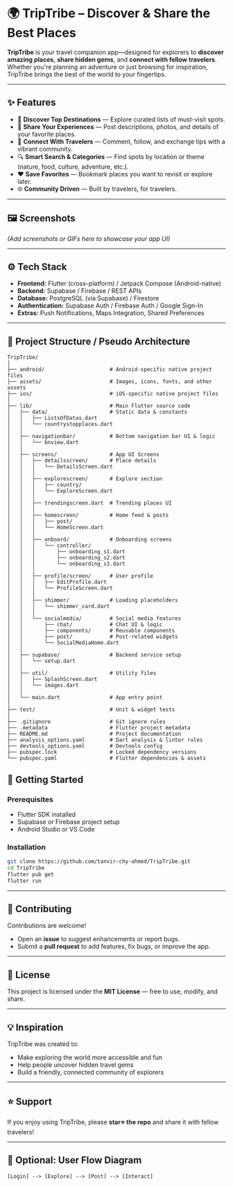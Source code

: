 # 🌍 TripTribe – Discover & Share the Best Places

**TripTribe** is your travel companion app—designed for explorers to **discover amazing places**, **share hidden gems**, and **connect with fellow travelers**. Whether you're planning an adventure or just browsing for inspiration, TripTribe brings the best of the world to your fingertips.

---

## ✨ Features
- 📌 **Discover Top Destinations** — Explore curated lists of must-visit spots.
- 📝 **Share Your Experiences** — Post descriptions, photos, and details of your favorite places.
- 💬 **Connect With Travelers** — Comment, follow, and exchange tips with a vibrant community.
- 🔍 **Smart Search & Categories** — Find spots by location or theme (nature, food, culture, adventure, etc.).
- ❤️ **Save Favorites** — Bookmark places you want to revisit or explore later.
- 🌐 **Community Driven** — Built by travelers, for travelers.

---

## 🖼️ Screenshots
*(Add screenshots or GIFs here to showcase your app UI)*

---

## ⚙️ Tech Stack
- **Frontend:** Flutter (cross-platform) / Jetpack Compose (Android-native)
- **Backend:** Supabase / Firebase / REST APIs
- **Database:** PostgreSQL (via Supabase) / Firestore
- **Authentication:** Supabase Auth / Firebase Auth / Google Sign-In
- **Extras:** Push Notifications, Maps Integration, Shared Preferences

---

## 📂 Project Structure / Pseudo Architecture

```plaintext
TripTribe/
│
├── android/                     # Android-specific native project files
├── assets/                      # Images, icons, fonts, and other assets
├── ios/                         # iOS-specific native project files
│
├── lib/                         # Main Flutter source code
│   ├── data/                    # Static data & constants
│   │   ├── ListsOfDatas.dart
│   │   └── countrystopplaces.dart
│   │
│   ├── navigationbar/           # Bottom navigation bar UI & logic
│   │   └── bnview.dart
│   │
│   ├── screens/                 # App UI Screens
│   │   ├── detailsscreen/       # Place details
│   │   │   └── DetailsScreen.dart
│   │   │
│   │   ├── explorescreen/       # Explore section
│   │   │   ├── country/
│   │   │   └── ExploreScreen.dart
│   │   │
│   │   ├── trendingscreen.dart  # Trending places UI
│   │   │
│   │   ├── homescreen/          # Home feed & posts
│   │   │   ├── post/
│   │   │   └── HomeScreen.dart
│   │   │
│   │   ├── onboard/             # Onboarding screens
│   │   │   └── controller/
│   │   │       ├── onboarding_s1.dart
│   │   │       ├── onboarding_s2.dart
│   │   │       └── onboarding_s3.dart
│   │   │
│   │   ├── profile/screen/      # User profile
│   │   │   ├── EditProfile.dart
│   │   │   └── ProfileScreen.dart
│   │   │
│   │   ├── shimmer/             # Loading placeholders
│   │   │   └── shimmer_card.dart
│   │   │
│   │   └── socialmedia/         # Social media features
│   │       ├── chat/            # Chat UI & logic
│   │       ├── components/      # Reusable components
│   │       ├── post/            # Post-related widgets
│   │       └── SocialMediaHome.dart
│   │
│   ├── supabase/                # Backend service setup
│   │   └── setup.dart
│   │
│   ├── util/                    # Utility files
│   │   ├── SplashScreen.dart
│   │   └── images.dart
│   │
│   └── main.dart                # App entry point
│
├── test/                        # Unit & widget tests
│
├── .gitignore                   # Git ignore rules
├── .metadata                    # Flutter project metadata
├── README.md                    # Project documentation
├── analysis_options.yaml        # Dart analysis & linter rules
├── devtools_options.yaml        # Devtools config
├── pubspec.lock                 # Locked dependency versions
└── pubspec.yaml                 # Flutter dependencies & assets
```



## 🚀 Getting Started

### Prerequisites
- Flutter SDK installed
- Supabase or Firebase project setup
- Android Studio or VS Code

### Installation
```bash
git clone https://github.com/tanvir-chy-ahmed/TripTribe.git
cd TripTribe
flutter pub get
flutter run
```

---

## 🤝 Contributing
Contributions are welcome!  
- Open an **issue** to suggest enhancements or report bugs.  
- Submit a **pull request** to add features, fix bugs, or improve the app.  

---

## 📜 License
This project is licensed under the **MIT License** — free to use, modify, and share.

---

## 💡 Inspiration
TripTribe was created to:  
- Make exploring the world more accessible and fun  
- Help people uncover hidden travel gems  
- Build a friendly, connected community of explorers  

---

## ⭐ Support
If you enjoy using TripTribe, please **star⭐ the repo** and share it with fellow travelers!

---

## 🔹 Optional: User Flow Diagram
```
[Login] --> [Explore] --> [Post] --> [Interact]
```
